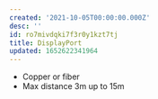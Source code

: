 ```yaml
---
created: '2021-10-05T00:00:00.000Z'
desc: ''
id: ro7mivdqki7f3r0y1kzt7tj
title: DisplayPort
updated: 1652622341964
---
```

   
   
- Copper or fiber   
- Max distance 3m up to 15m